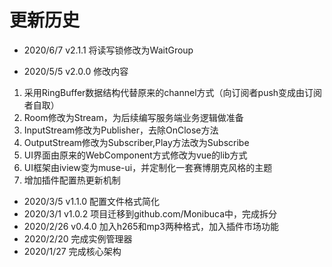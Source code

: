 # 更新历史

- 2020/6/7 v2.1.1
将读写锁修改为WaitGroup

- 2020/5/5 v2.0.0
修改内容
1. 采用RingBuffer数据结构代替原来的channel方式（向订阅者push变成由订阅者自取）
2. Room修改为Stream，为后续编写服务端业务逻辑做准备
3. InputStream修改为Publisher，去除OnClose方法
4. OutputStream修改为Subscriber,Play方法改为Subscribe
5. UI界面由原来的WebComponent方式修改为vue的lib方式
6. UI框架由iview变为muse-ui，并定制化一套赛博朋克风格的主题
7. 增加插件配置热更新机制

- 2020/3/5 v1.1.0 配置文件格式简化
- 2020/3/1 v1.0.2
项目迁移到github.com/Monibuca中，完成拆分
- 2020/2/26 v0.4.0
加入h265和mp3两种格式，加入插件市场功能
- 2020/2/20
完成实例管理器
- 2020/1/27
完成核心架构